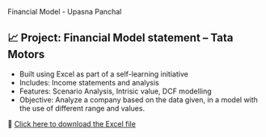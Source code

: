 Financial Model - Upasna Panchal

## 📈 Project: Financial Model statement – Tata Motors

- Built using Excel as part of a self-learning initiative
- Includes: Income statements and analysis
- Features: Scenario Analysis, Intrisic value, DCF modelling
- Objective: Analyze a company based on the data given, in a model with the use of different range and values. 

📎 [Click here to download the Excel file](./Portfolio.xls.xlsx)

